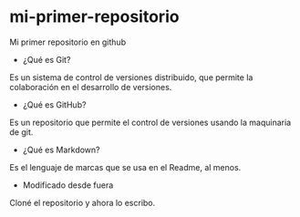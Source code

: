 # mi-primer-repositorio
Mi primer repositorio en github

* ¿Qué es Git?

Es un sistema de control de versiones distribuido, que permite la colaboración en el desarrollo de versiones.

* ¿Qué es GitHub?

Es un repositorio que permite el control de versiones usando la maquinaria de git.

* ¿Qué es Markdown?

Es el lenguaje de marcas que se usa en el Readme, al menos.

* Modificado desde fuera

Cloné el repositorio y ahora lo escribo.

